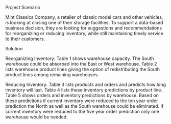 Project Scenario

Mint Classics Company, a retailer of classic model cars and other vehicles, is looking at closing one of their storage facilities. 
To support a data-based business decision, they are looking for suggestions and recommendations for reorganizing or reducing inventory, 
while still maintaining timely service to their customers.

Solution

Reorganizing Inventory:
Table 1 shows warehouse capacity. The South warehouse could be absorbed into the East or West warehouse. Table 2 lists warehouse product lines 
giving the option of redistributing the South product lines among remaining warehouses.

Reducing Inventory:
Table 3 lists products and orders and predicts how long inventory will last. Table 4 lists these inventory predictions by product line.
Table 5 shows orders and inventory predictions by warehouse. Based on these predictions if current inventory were reduced to the ten 
year order prediction the North as well as the South warehouse could be eliminated. If current inventory were reduced to the 
five year order prediction only one warehouse would be needed.
